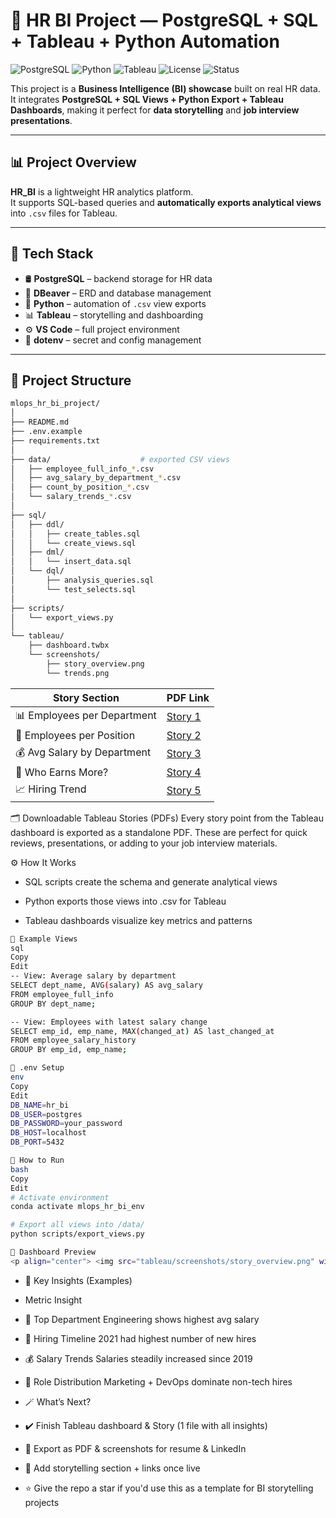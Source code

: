 # 🧠 HR BI Project — PostgreSQL + SQL + Tableau + Python Automation

![PostgreSQL](https://img.shields.io/badge/PostgreSQL-Database-blue?logo=postgresql&logoColor=white)
![Python](https://img.shields.io/badge/Python-Automation-yellow?logo=python&logoColor=black)
![Tableau](https://img.shields.io/badge/Tableau-Visualization-orange?logo=tableau&logoColor=white)
![License](https://img.shields.io/badge/License-MIT-green.svg)
![Status](https://img.shields.io/badge/Status-Active-brightgreen)

This project is a **Business Intelligence (BI) showcase** built on real HR data.  
It integrates **PostgreSQL + SQL Views + Python Export + Tableau Dashboards**, making it perfect for **data storytelling** and **job interview presentations**.

---

## 📊 Project Overview

**HR_BI** is a lightweight HR analytics platform.  
It supports SQL-based queries and **automatically exports analytical views** into `.csv` files for Tableau.

---

## 🔧 Tech Stack

- 🛢️ **PostgreSQL** – backend storage for HR data  
- 🧠 **DBeaver** – ERD and database management  
- 🐍 **Python** – automation of `.csv` view exports  
- 📊 **Tableau** – storytelling and dashboarding  
- ⚙️ **VS Code** – full project environment  
- 🔐 **dotenv** – secret and config management  

---

## 📁 Project Structure

```bash
mlops_hr_bi_project/
│
├── README.md
├── .env.example
├── requirements.txt
│
├── data/                    # exported CSV views
│   ├── employee_full_info_*.csv
│   ├── avg_salary_by_department_*.csv
│   ├── count_by_position_*.csv
│   └── salary_trends_*.csv
│
├── sql/
│   ├── ddl/
│   │   ├── create_tables.sql
│   │   └── create_views.sql
│   ├── dml/
│   │   └── insert_data.sql
│   └── dql/
│       ├── analysis_queries.sql    
│       └── test_selects.sql 
│
├── scripts/
│   └── export_views.py
│
└── tableau/
    ├── dashboard.twbx
    └── screenshots/
        ├── story_overview.png
        └── trends.png
```

| Story Section              | PDF Link |
|---------------------------|----------|
| 📊 Employees per Department | [Story 1](https://github.com/yourname/project/blob/main/tableau/Story1.pdf) |
| 💼 Employees per Position   | [Story 2](https://github.com/yourname/project/blob/main/tableau/Story2.pdf) |
| 💰 Avg Salary by Department | [Story 3](https://github.com/yourname/project/blob/main/tableau/Story3.pdf) |
| 🧠 Who Earns More?          | [Story 4](https://github.com/yourname/project/blob/main/tableau/Story4.pdf) |
| 📈 Hiring Trend             | [Story 5](https://github.com/yourname/project/blob/main/tableau/Story5.pdf) |



🗂️ Downloadable Tableau Stories (PDFs)
Every story point from the Tableau dashboard is exported as a standalone PDF.
These are perfect for quick reviews, presentations, or adding to your job interview materials.

⚙️ How It Works
- SQL scripts create the schema and generate analytical views

- Python exports those views into .csv for Tableau

- Tableau dashboards visualize key metrics and patterns

```bash
📌 Example Views
sql
Copy
Edit
-- View: Average salary by department
SELECT dept_name, AVG(salary) AS avg_salary
FROM employee_full_info
GROUP BY dept_name;

-- View: Employees with latest salary change
SELECT emp_id, emp_name, MAX(changed_at) AS last_changed_at
FROM employee_salary_history
GROUP BY emp_id, emp_name;
```

```bash
💾 .env Setup
env
Copy
Edit
DB_NAME=hr_bi
DB_USER=postgres
DB_PASSWORD=your_password
DB_HOST=localhost
DB_PORT=5432

```
```bash
🚀 How to Run
bash
Copy
Edit
# Activate environment
conda activate mlops_hr_bi_env

# Export all views into /data/
python scripts/export_views.py
```
```bash
📸 Dashboard Preview
<p align="center"> <img src="tableau/screenshots/story_overview.png" width="600"/> <br><em>Interactive Tableau Story with hiring trends</em> </p>

```

- 🧠 Key Insights (Examples)
- Metric	Insight
- 📌 Top Department	Engineering shows highest avg salary
- 👥 Hiring Timeline	2021 had highest number of new hires
- 💰 Salary Trends	Salaries steadily increased since 2019
- 🧮 Role Distribution	Marketing + DevOps dominate non-tech hires



- 🪄 What’s Next?
- ✔️ Finish Tableau dashboard & Story (1 file with all insights)
- 📎 Export as PDF & screenshots for resume & LinkedIn
- 📌 Add storytelling section + links once live

- ⭐ Give the repo a star if you'd use this as a template for BI storytelling projects

